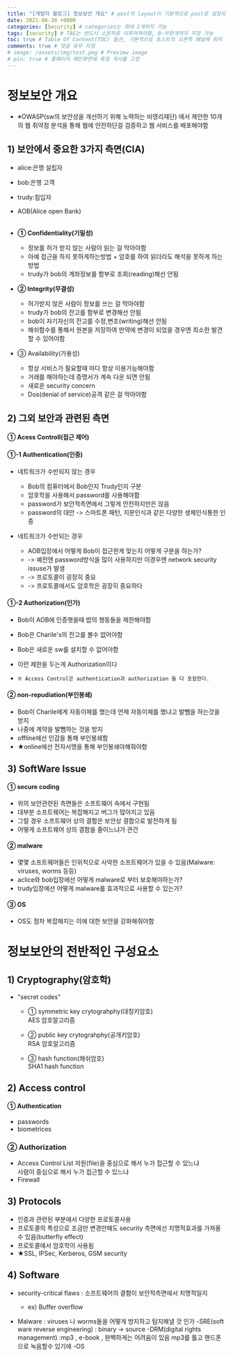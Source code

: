 ```yaml
---
title: "[개발자 블로그] 정보보안 개요" # post의 layout이 기본적으로 post로 설정되어있어서 Front Matter에 따로 layout변수를 만들어 주지 않아도 됨
date: 2021-06-30 +0800
categories: [Security] # categories는 최대 2개까지 가능
tags: [security] # TAG는 반드시 소문자로 이루어져야함, 0~무한개까지 지정 가능
toc: true # Table Of Content(TOC) 옵션, 기본적으로 포스트의 오른쪽 패널에 위치
comments: true # 댓글 유무 지정
# image: /assets/img/test.png # Preview image
# pin: true # 홈페이지 메인화면에 특정 게시물 고정
---
```


# 정보보안 개요
- ※OWASP(sw의 보안성을 개선하기 위해 노력하는 비영리재단) 에서 제안한 10개의 웹 취약점 분석을 통해 웹에 안전하단걸 검증하고 웹 서비스를 배포해야함<br>

## 1) 보안에서 중요한 3가지 측면(CIA)<br>
- alice:은행 설립자<br>
- bob:은행 고객<br>
- trudy:침입자<br>
- AOB(Alice open Bank)<br><br>

- <b>① Confidentiality(기밀성)</b>
    - 정보를 허가 받지 않는 사람이 읽는 걸 막아야함
    - 아예 접근을 하지 못하게하는방법 + 암호를 하여 읽더라도 해석을 못하게 하는방법
    - trudy가 bob의 계좌정보를 함부로 조회(reading)해선 안됨

- <b>② Integrity(무결성)</b>
    - 허가받지 않은 사람이 정보를 쓰는 걸 막아야함
    - trudy가 bob의 잔고를 함부로 변경해선 안됨
    - bob이 자기자신의 잔고를 수정,변조(writing)해선 안됨
    - 해쉬함수를 통해서 원본을 저장하여 만약에 변경이 되었을 경우엔 최소한 발견할 수 있어야함

- ③ Availability(가용성)
    - 항상 서비스가 필요할때 마다 항상 이용가능해야함
    - 거래를 해야하는데 증명서가 계속 다운 되면 안됨
    - 새로운 security concern
    - Dos(denial of service)공격 같은 걸 막아야함

## 2) 그외 보안과 관련된 측면
#### ① Acess Controll(접근 제어)
#### ①-1 Authentication(인증)
- 네트워크가 수반되지 않는 경우
    - Bob의 컴퓨터에서 Bob인지 Trudy인지 구분
    - 암호학을 사용해서 password를 사용해야함
    - password가 보안적측면에서 그렇게 안전하지만은 않음
    - password의 대안 -> 스마트폰 패턴, 지문인식과 같은 다양한 생체인식통한 인증

- 네트워크가 수반되는 경우
    - AOB입장에서 어떻게 Bob이 접근한게 맞는지 어떻게 구분을 하는가?
    - -> 예전엔 password방식을 많이 사용하지만 이경우엔 network security issuse가 발생
    - -> 프로토콜이 굉장히 중요
    - -> 프로토콜에서도 암호학은 굉장히 중요하다

#### ①-2 Authorization(인가)
- Bob이 AOB에 인증햇을때 밥의 행동들을 제한해야함
- Bob은 Charile's의 잔고를 볼수 없어야함
- Bob은 새로운 sw를 설치할 수 없어야함
- 이런 제한을 두는게 Authorization이다

- `※ Access Control은 authentication과 authorization 둘 다 포함한다.`<br>

#### ② non-repudiation(부인봉쇄)
- Bob이 Charile에게 자동이체를 했는데 언제 자동이체를 했냐고 발뺌을 하는것을 방지
- 나중에 계약을 발뺌하는 것을 방지
- offline에선 인감을 통해 부인봉쇄함
- ★online에선 전자서명을 통해 부인봉쇄야해줘야함

## 3) SoftWare Issue<br>
#### ① secure coding
- 위의 보안관련된 측면들은 소프트웨어 속에서 구현됨
- 대부분 소프트웨어는 복잡해지고 버그가 많아지고 있음
- 그럴 경우 소프트웨어 상의 결함은 보안상 결함으로 발전하게 됨
- 어떻게 소프트웨어 상의 결함을 줄이느냐가 관건

#### ② malware
- 몇몇 소프트웨어들은 인위적으로 사악한 소프트웨어가 있을 수 있음(Malware: viruses, worms 등등)
- aclice와 bob입장에선 어떻게 malware로 부터 보호해야하는가?
- trudy입장에선 어떻게 malware를 효과적으로 사용할 수 있는가?

#### ③ OS
- OS도 점차 복잡해지는 이에 대한 보안을 강화해줘야함

# 정보보안의 전반적인 구성요소
## 1) Cryptography(암호학)<br>
- "secret codes"<br>
    - ① symmetric key crytograhphy(대칭키암호)<br>
    AES 암호알고리즘<br>

    - ② public key crytograhphy(공개키암호)<br>
    RSA 암호알고리즘<br>

    - ③ hash function(해쉬암호)<br>
    SHA1 hash function<br>

## 2) Access control<br>
#### ① Authentication<br>
- passwords<br>
- biometrices<br>

### ② Authorization<br>
- Access Control List
자원(file)을 중심으로 해서 누가 접근할 수 있느냐<br>
사람이 중심으로 해서 누가 접근할 수 있느냐<br>
- Firewall

## 3) Protocols<br>
- 인증과 관련된 부분에서 다양한 프로토콜사용<br>
- 프로토콜의 특성으로 조금만 변경만해도 security 측면에선 치명적효과를 가져올 수 있음(butterfly effect)<br>
- 프로토콜에서 암호학이 사용됨<br>
- ★SSL, IPSec, Kerberos, GSM security<br>

## 4) Software<br>
- security-critical flaws : 소프트웨어의 결함이 보안적측면에서 치명적일지
    - ex) Buffer overflow

- Malware : viruses 나 worms들을 어떻게 방지하고 탐지해낼 것 인가
-SRE(soft ware reverse engineering) : binary -> source
-DRM(digital rights management) :mp3 , e-book , 완벽하게는 어려움이 있음 mp3를 틀고 핸드폰으로 녹음할수 있기에
-OS


